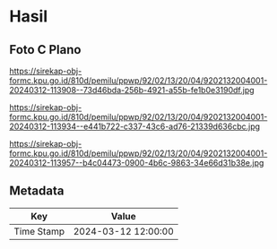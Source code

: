 # Hasil

## Foto C Plano

https://sirekap-obj-formc.kpu.go.id/810d/pemilu/ppwp/92/02/13/20/04/9202132004001-20240312-113908--73d46bda-256b-4921-a55b-fe1b0e3190df.jpg

https://sirekap-obj-formc.kpu.go.id/810d/pemilu/ppwp/92/02/13/20/04/9202132004001-20240312-113934--e441b722-c337-43c6-ad76-21339d636cbc.jpg

https://sirekap-obj-formc.kpu.go.id/810d/pemilu/ppwp/92/02/13/20/04/9202132004001-20240312-113957--b4c04473-0900-4b6c-9863-34e66d31b38e.jpg


## Metadata

| Key        | Value               |
| ---------- | ------------------- |
| Time Stamp | 2024-03-12 12:00:00 |



